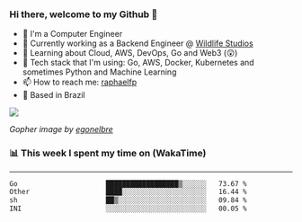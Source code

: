 ### Hi there, welcome to my Github 👋

- 📖 I'm a Computer Engineer
- 🔭 Currently working as a Backend Engineer @ [Wildlife Studios](https://wildlifestudios.com/)
- 🌱 Learning about Cloud, AWS, DevOps, Go and Web3 (😲)
- 🚀 Tech stack that I'm using: Go, AWS, Docker, Kubernetes and sometimes Python and Machine Learning
- 📫 How to reach me: [raphaelfp](https://linkedin.com/in/raphaelfp)
- 🏡 Based in Brazil

![](https://github.com/raphaelfp/gophers/blob/master/.thumb/animation/morning-coffee-3x.gif)

*Gopher image by [egonelbre](https://github.com/egonelbre/)*

### 📊 This week I spent my time on (WakaTime)

---

<!--START_SECTION:waka-->

```txt
Go                      ██████████████████▒░░░░░░   73.67 %
Other                   ████░░░░░░░░░░░░░░░░░░░░░   16.44 %
sh                      ██▒░░░░░░░░░░░░░░░░░░░░░░   09.84 %
INI                     ░░░░░░░░░░░░░░░░░░░░░░░░░   00.05 %
```

<!--END_SECTION:waka-->
